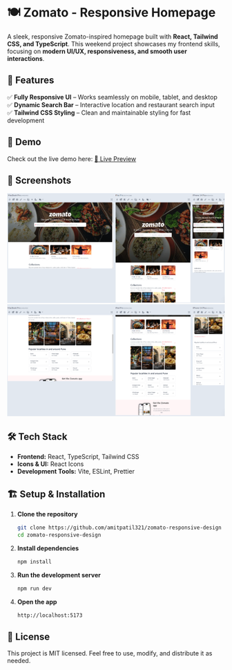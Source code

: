 # 🍽️ Zomato - Responsive Homepage

A sleek, responsive Zomato-inspired homepage built with **React, Tailwind CSS, and TypeScript**. This weekend project showcases my frontend skills, focusing on **modern UI/UX, responsiveness, and smooth user interactions**.

## 🚀 Features

✅ **Fully Responsive UI** – Works seamlessly on mobile, tablet, and desktop  
✅ **Dynamic Search Bar** – Interactive location and restaurant search input  
✅ **Tailwind CSS Styling** – Clean and maintainable styling for fast development  

## 🎥 Demo

Check out the live demo here: <a href="https://amitpatil321.github.io/zomato-responsive-design/" target="_blank">🚀 Live Preview</a>

## 📸 Screenshots

![Image 1](zomato-1.png) 
![Image 2](zomato-2.png)

## 🛠️ Tech Stack

- **Frontend:** React, TypeScript, Tailwind CSS  
- **Icons & UI:** React Icons
- **Development Tools:** Vite, ESLint, Prettier  

## 🏗️ Setup & Installation

1. **Clone the repository**
   ```sh
   git clone https://github.com/amitpatil321/zomato-responsive-design
   cd zomato-responsive-design

2. **Install dependencies**
   ```sh
   npm install

3. **Run the development server**
   ```sh
   npm run dev

4. **Open the app**
   ```sh
   http://localhost:5173

## 📜 License
This project is MIT licensed. Feel free to use, modify, and distribute it as needed.

   
